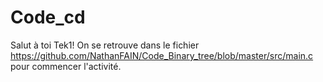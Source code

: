 # Code_cd

Salut à toi Tek1!
On se retrouve dans le fichier https://github.com/NathanFAIN/Code_Binary_tree/blob/master/src/main.c pour commencer l'activité.